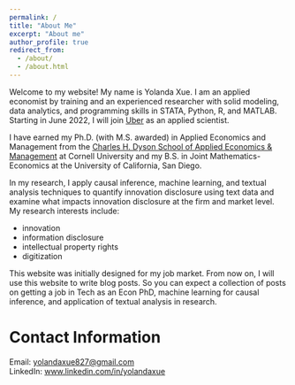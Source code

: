 ```yaml
---
permalink: /
title: "About Me"
excerpt: "About me"
author_profile: true
redirect_from: 
  - /about/
  - /about.html
---
```


Welcome to my website! My name is Yolanda Xue. I am an applied economist by training and an experienced researcher with solid modeling, data analytics, and programming skills in STATA, Python, R, and MATLAB. Starting in June 2022, I will join [Uber](https://www.uber.com/) as an applied scientist. 

I have earned my Ph.D. (with M.S. awarded) in Applied Economics and Management from the [Charles H. Dyson School of Applied Economics & Management](https://dyson.cornell.edu/) at Cornell University and my B.S. in Joint Mathematics-Economics at the University of California, San Diego. <br/>

In my research, I apply causal inference, machine learning, and textual analysis techniques to quantify innovation disclosure using text data and examine what impacts innovation disclosure at the firm and market level. My research interests include:
* innovation
* information disclosure
* intellectual property rights
* digitization 

This website was initially designed for my job market. From now on, I will use this website to write blog posts. So you can expect a collection of posts on getting a job in Tech as an Econ PhD, machine learning for causal inference, and application of textual analysis in research.

Contact Information
======
 Email: yolandaxue827@gmail.com <br/>
 LinkedIn: www.linkedin.com/in/yolandaxue

